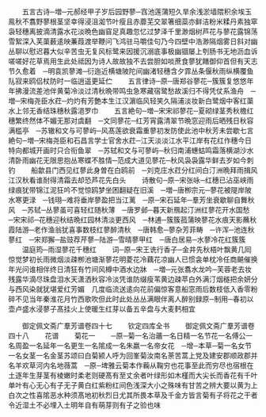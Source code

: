 <!-- { "loadSidebar": true } -->
　　五言古诗─増─元郝经甲子岁后园野蓼─窞池莲蒲短久旱余浅淤墙隈积余埃玉鳯秋不翥野蓼根茎坚幸得浸沮洳节叶瘦且赤蘼芜交翠箸细蘂亦鲜洁粉米糅丹素独窣袅轻穗离披滴清露水花淡晩色幽窅足真趣忽忆过梦泽千里渺烟树芦花与蓼花露锦荡雪絮深入芙蕖薮逺映蒹葭渡举鞭问飞鸿驻马嚼佳句乃今四壁中浩渺隔烟雾日斜对幽丛聊以慰迟暮大似辛苦虫无复风标鹭来因援沉溺底事极幽锢屡上刳肠书无地沥血诉嗟嗟好花草焉用生此处祗因为诗人故故独不去尝胆如啖蔗食蓼犹饍御仰首但有天志节久愈着　─明袁凯蓼滩─衍迤近横塘陂陀间幽渚轻穗含夕霏丛条偃秋雨纵横覆鱼队寂来鸥侣杖防时一临逍遥更延伫
　　五言律诗─原─唐郑谷蓼花─簇簇复悠悠年年拂漫流差池伴黄菊冷淡过清秋晩带鸣虫急寒藏宿鹭愁故溪归不得凭仗系渔舟　─増─宋梅尧臣水荭─灼灼有芳艶本生江汉濵临风轻笑久隔浦淡妆新白鹭烟中客红蕖水上邻无香结珠穗秋露浥罗巾
　　五言絶句─増─宋宋祁蓼花─夏砌绿茎秀秋檐红穗繁终然体不媚无那对虞翻　─文同蓼花─红芳宵露清翠节晩窓迎雨后晒残日秋容满槛亭　─苏辙和文与可蓼屿─风髙莲欲衰霜重蓼初发防使此池中秋芳未尝歇七言絶句─増─宋梅尧臣和石昌言学士官舍水荭─江天淡淡江水平江岸有花红作穗今日特向都城开画时只合衔鱼翠　─苏轼和文与可蓼屿─秋归南浦蟪蛄鸣霜落横湖沙水清卧雨幽花无限思抱丛寒蝶不胜情─范成大道见蓼花─秋风袅袅露华鲜去岁如今刺钓
　　船歙县门西见红蓼此身曽在白鸥前　─刘克庄水荭分红间白汀洲晩拜雨揖风江汉秋看谁耐得清霜去却恐芦花先白头
　　诗散句─原─宋张咏─红穗已沾巫峡雨绿痕犹带锦江泥狂吟不觉惊鸥梦坐困翻疑在旧溪　─増─唐栁宗元─蓼花被隄岸陂水寒更渌　─钱珝─难将垂岸蓼盈把当江蓠　─原─宋石延年─羣芳坐衰歇聊自舞秋风　─苏轼─丛蓼虽可喜轻红随秋薄　─唐罗邺─暮天新鴈起汀洲红蓼花开水国愁　─宋宋祁─花穗迎秋结晩红园林清淡更西风　─林逋─簇簇菰蒲映蓼花水痕天影蘸秋霞陆游─老作渔翁犹喜事数枝红蓼醉清秋　─唐韩愈─蓼杂芳菲畴　─许浑─池连秋蓼红　─宋郑獬─盐豉荐芹蓼─陆游─雪晴蓼甲红　─唐白居易─水蓼冷花红簇簇
　　温庭筠─雨湿蓼花千穗红
　　词─原─宋王诜行香子─金井先秋梧叶飘黄几囘惊觉梦初长雨微烟淡疎栁池塘渐蓼花明菱花冷藕花凉幽人已惯衾单枕冷任商飇催换年光问谁相伴终日清狂有竹间风樽中酒水边牀　─増─元张翥水龙吟─芙蓉老去妆残露华滴尽珠盘泪水天潇洒秋容冷淡凭谁防缀瘦苇黄边疎苹白外满汀烟穟把余妍分与西风染就犹堪爱红芳媚　几度临流送逺向花前偏惊客意船窓雨后数枝低入香零粉碎不见当年秦淮花月竹西歌吹但此时此处丛丛满眼伴离人醉别録原─制用─春初以壶卢盛水浸蓼子髙挂火上使暖生红芽以备五辛盘与大麦麫相宜











　　御定佩文斋广羣芳谱卷四十七
　　钦定四库全书
　　御定佩文斋广羣芳谱卷四十八
　　花谱
　　菊花一
　　─原─菊一名治蘠一名日精一名节花一名傅公一名周盈一名延年一名更生一名隂成一名朱嬴一名帝女花　─增─本草─菊一名女节一名女茎一名金茎苏颂曰白菊颍人呼为回峯菊汝南名荼苦蒿上党及建安郡顺政郡并名羊欢草河内名地薇蒿　─原─埤雅云菊本作蘜从鞠穷也花事至此而穷尽也宿根在土逐年生芽茎有棱嫩时柔老则硬髙有至丈余者叶绿形如木槿而大尖长而香花有千叶单叶有心无心有子无子黄白红紫粉红间色浅深大小之殊味有甘苦之辨大要以黄为上白次之性喜隂恶水种须髙地初秋烈日尤其所畏本草及千金方皆言菊有子将花之干者令近湿土不必埋入土明年自有萌芽则有子之验也味
